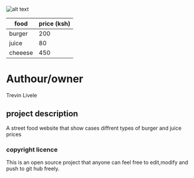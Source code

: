 ![alt text]()



| food  | price (ksh) |
| ------------- | ------------- |
| burger  | 200 |
| juice |80 |
| cheeese  | 450 |



# Authour/owner
Trevin Livele

## project description
A street food website that show cases diffrent types of burger and juice prices


### copyright licence

This is an open source project that anyone can feel free to edit,modify and push to git hub freely.